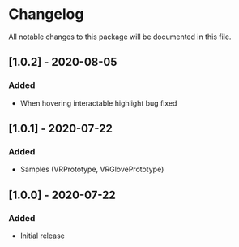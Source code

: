 # Changelog
All notable changes to this package will be documented in this file.

## [1.0.2] - 2020-08-05
### Added
- When hovering interactable highlight bug fixed

## [1.0.1] - 2020-07-22
### Added
- Samples (VRPrototype, VRGlovePrototype)

## [1.0.0] - 2020-07-22
### Added
- Initial release